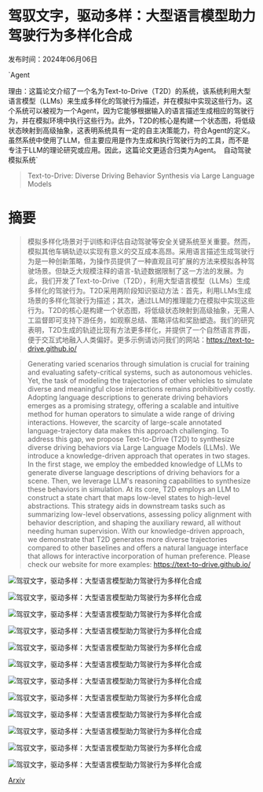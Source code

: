 # 驾驭文字，驱动多样：大型语言模型助力驾驶行为多样化合成

发布时间：2024年06月06日

`Agent

理由：这篇论文介绍了一个名为Text-to-Drive（T2D）的系统，该系统利用大型语言模型（LLMs）来生成多样化的驾驶行为描述，并在模拟中实现这些行为。这个系统可以被视为一个Agent，因为它能够根据输入的语言描述生成相应的驾驶行为，并在模拟环境中执行这些行为。此外，T2D的核心是构建一个状态图，将低级状态映射到高级抽象，这表明系统具有一定的自主决策能力，符合Agent的定义。虽然系统中使用了LLM，但主要应用是作为生成和执行驾驶行为的工具，而不是专注于LLM的理论研究或应用。因此，这篇论文更适合归类为Agent。` `自动驾驶` `模拟系统`

> Text-to-Drive: Diverse Driving Behavior Synthesis via Large Language Models

# 摘要

> 模拟多样化场景对于训练和评估自动驾驶等安全关键系统至关重要。然而，模拟其他车辆轨迹以实现有意义的交互成本高昂。采用语言描述生成驾驶行为是一种创新策略，为操作员提供了一种直观且可扩展的方法来模拟各种驾驶场景。但缺乏大规模注释的语言-轨迹数据限制了这一方法的发展。为此，我们开发了Text-to-Drive（T2D），利用大型语言模型（LLMs）生成多样化的驾驶行为。T2D采用两阶段知识驱动方法：首先，利用LLMs生成场景的多样化驾驶行为描述；其次，通过LLM的推理能力在模拟中实现这些行为。T2D的核心是构建一个状态图，将低级状态映射到高级抽象，无需人工监督即可支持下游任务，如观察总结、策略评估和奖励塑造。我们的研究表明，T2D生成的轨迹比现有方法更多样化，并提供了一个自然语言界面，便于交互式地融入人类偏好。更多示例请访问我们的网站：https://text-to-drive.github.io/

> Generating varied scenarios through simulation is crucial for training and evaluating safety-critical systems, such as autonomous vehicles. Yet, the task of modeling the trajectories of other vehicles to simulate diverse and meaningful close interactions remains prohibitively costly. Adopting language descriptions to generate driving behaviors emerges as a promising strategy, offering a scalable and intuitive method for human operators to simulate a wide range of driving interactions. However, the scarcity of large-scale annotated language-trajectory data makes this approach challenging.
  To address this gap, we propose Text-to-Drive (T2D) to synthesize diverse driving behaviors via Large Language Models (LLMs). We introduce a knowledge-driven approach that operates in two stages. In the first stage, we employ the embedded knowledge of LLMs to generate diverse language descriptions of driving behaviors for a scene. Then, we leverage LLM's reasoning capabilities to synthesize these behaviors in simulation. At its core, T2D employs an LLM to construct a state chart that maps low-level states to high-level abstractions. This strategy aids in downstream tasks such as summarizing low-level observations, assessing policy alignment with behavior description, and shaping the auxiliary reward, all without needing human supervision. With our knowledge-driven approach, we demonstrate that T2D generates more diverse trajectories compared to other baselines and offers a natural language interface that allows for interactive incorporation of human preference. Please check our website for more examples: https://text-to-drive.github.io/

![驾驭文字，驱动多样：大型语言模型助力驾驶行为多样化合成](../../../paper_images/2406.04300/teaser.png)

![驾驭文字，驱动多样：大型语言模型助力驾驶行为多样化合成](../../../paper_images/2406.04300/overview.png)

![驾驭文字，驱动多样：大型语言模型助力驾驶行为多样化合成](../../../paper_images/2406.04300/iterator.png)

![驾驭文字，驱动多样：大型语言模型助力驾驶行为多样化合成](../../../paper_images/2406.04300/state_summary.png)

![驾驭文字，驱动多样：大型语言模型助力驾驶行为多样化合成](../../../paper_images/2406.04300/intersection_trajectories.png)

![驾驭文字，驱动多样：大型语言模型助力驾驶行为多样化合成](../../../paper_images/2406.04300/highway_trajectories.png)

![驾驭文字，驱动多样：大型语言模型助力驾驶行为多样化合成](../../../paper_images/2406.04300/merge_trajectories.png)

![驾驭文字，驱动多样：大型语言模型助力驾驶行为多样化合成](../../../paper_images/2406.04300/code_nl_similarity_matrix.png)

![驾驭文字，驱动多样：大型语言模型助力驾驶行为多样化合成](../../../paper_images/2406.04300/code_policy_agreement_matrix.png)

![驾驭文字，驱动多样：大型语言模型助力驾驶行为多样化合成](../../../paper_images/2406.04300/kendall_tau_code_diversity.png)

![驾驭文字，驱动多样：大型语言模型助力驾驶行为多样化合成](../../../paper_images/2406.04300/jsd_comparison_hist_2.png)

![驾驭文字，驱动多样：大型语言模型助力驾驶行为多样化合成](../../../paper_images/2406.04300/robust_aux.png)

[Arxiv](https://arxiv.org/abs/2406.04300)